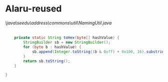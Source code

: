 # Alaru-reused
###### \java\seedu\address\commons\util\NamingUtil.java
``` java
    private static String toHex(byte[] hashValue) {
        StringBuilder sb = new StringBuilder();
        for (byte b : hashValue) {
            sb.append(Integer.toString((b & 0xff) + 0x100, 16).substring(1));
        }
        return sb.toString();
    }

}
```

